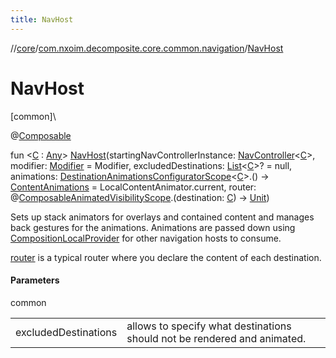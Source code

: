 ```yaml
---
title: NavHost
---
```

//[core](../../index.html)/[com.nxoim.decomposite.core.common.navigation](index.html)/[NavHost](-nav-host.html)



# NavHost



[common]\




@[Composable](https://developer.android.com/reference/kotlin/androidx/compose/runtime/Composable.html)



fun &lt;[C](-nav-host.html) : [Any](https://kotlinlang.org/api/latest/jvm/stdlib/kotlin/-any/index.html)&gt; [NavHost](-nav-host.html)(startingNavControllerInstance: [NavController](-nav-controller/index.html)&lt;[C](-nav-host.html)&gt;, modifier: [Modifier](https://developer.android.com/reference/kotlin/androidx/compose/ui/Modifier.html) = Modifier, excludedDestinations: [List](https://kotlinlang.org/api/latest/jvm/stdlib/kotlin.collections/-list/index.html)&lt;[C](-nav-host.html)&gt;? = null, animations: [DestinationAnimationsConfiguratorScope](../com.nxoim.decomposite.core.common.navigation.animations/-destination-animations-configurator-scope/index.html)&lt;[C](-nav-host.html)&gt;.() -&gt; [ContentAnimations](../com.nxoim.decomposite.core.common.navigation.animations/-content-animations/index.html) = LocalContentAnimator.current, router: @[Composable](https://developer.android.com/reference/kotlin/androidx/compose/runtime/Composable.html)[AnimatedVisibilityScope](https://developer.android.com/reference/kotlin/androidx/compose/animation/AnimatedVisibilityScope.html).(destination: [C](-nav-host.html)) -&gt; [Unit](https://kotlinlang.org/api/latest/jvm/stdlib/kotlin/-unit/index.html))



Sets up stack animators for overlays and contained content and manages back gestures for the animations. Animations are passed down using [CompositionLocalProvider](https://developer.android.com/reference/kotlin/androidx/compose/runtime/package-summary.html) for other navigation hosts to consume.



[router](-nav-host.html) is a typical router where you declare the content of each destination.



#### Parameters


common

| | |
|---|---|
| excludedDestinations | allows to specify what destinations should not be rendered and animated. |




